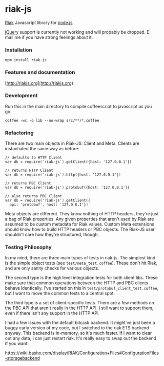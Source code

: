 # riak-js

[Riak](http://riak.basho.com) Javascript library for [node.js](http://nodejs.org/).

[jQuery](http://jquery.com/) support is currently not working and will probably be dropped. E-mail me if you have strong feelings about it.

### Installation

    npm install riak-js

### Features and documentation

[http://riakjs.org](http://riakjs.org)

### Development

Run this in the main directory to compile coffeescript to javascript as you go:

    coffee -wc -o lib --no-wrap src/**/*.coffee

### Refactoring

There are two main objects in Riak-JS: Client and Meta.  Clients are instantiated the same way as before:

    // defaults to HTTP Client
    var db = require('riak-js').getClient({host: '127.0.0.1'})

    // returns HTTP Client
    var db = require('riak-js').http({host: '127.0.0.1'})

    // returns PBC Client
    var db = require('riak-js').protobuf({host: '127.0.0.1'})

    // also returns PBC Client
    var db = require('riak-js').getClient({
      api: 'protobuf', host: '127.0.0.1'})

Meta objects are different.  They know nothing of HTTP headers, they're just a bag of Riak properties.  Any given properties that aren't used by Riak are assumed to be custom metadata for Riak values.  Custom Meta extensions should know how to build HTTP headers or PBC objects.  The Riak-JS user shouldn't care how they're structured, though.

### Testing Philosophy

In my mind, there are three main types of tests in riak-js.  The simplest kind is the simple object tests (see `test/meta_test.coffee`).  These don't hit Riak, and are only sanity checks for various objects.

The second type is the high level integration tests for both client libs.  These make sure that common operations between the HTTP and PBC clients behave identically.  I've started on this in `test/protobuf_client_test.coffee`, but I want to move the common tests to a central spot.  

The third type is a set of client-specific tests.  There are a few methods on the PBC API that aren't really in the HTTP API.  I still want to support them, even if there isn't any support in the HTTP API.

I had a few issues with the default bitcask backend.  It might've just been a buggy early version of my code, but I switched to the riak ETS backend anyway.  This backend is in-memory, so it's much faster.  If I want to clear out any data, I can just restart riak.  It's really easy to swap out the backend if you want:

https://wiki.basho.com/display/RIAK/Configuration+Files#ConfigurationFiles-storagebackend